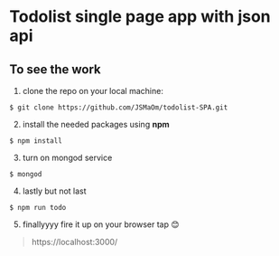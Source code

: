 # Todolist single page app with json api

## To see the work
1. clone the repo on your local machine:


```
$ git clone https://github.com/JSMaOm/todolist-SPA.git
```

2. install the needed packages using **npm**

```
$ npm install
```

3. turn on mongod service

```
$ mongod
```

4. lastly but not last

```
$ npm run todo
```

5. finallyyyy fire it up on your browser tap :blush:

>https://localhost:3000/
